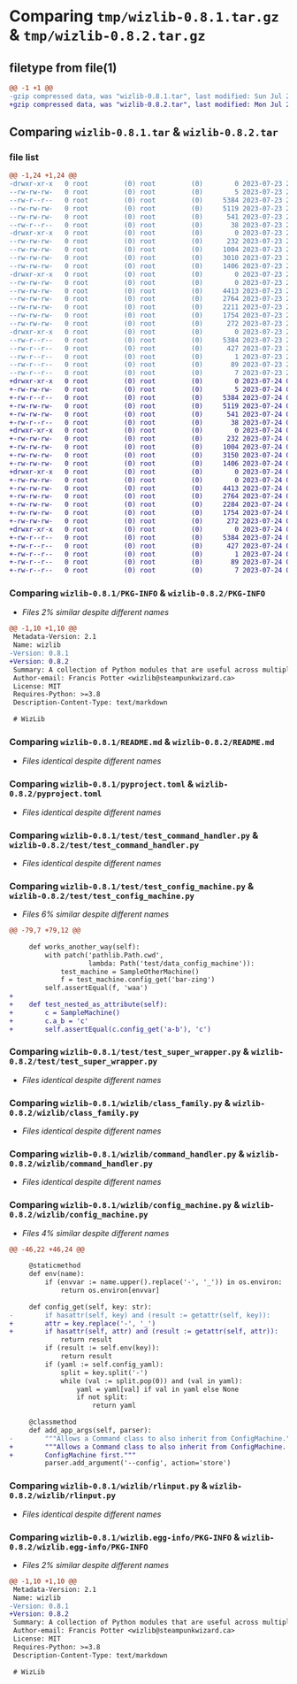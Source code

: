 # Comparing `tmp/wizlib-0.8.1.tar.gz` & `tmp/wizlib-0.8.2.tar.gz`

## filetype from file(1)

```diff
@@ -1 +1 @@
-gzip compressed data, was "wizlib-0.8.1.tar", last modified: Sun Jul 23 22:46:21 2023, max compression
+gzip compressed data, was "wizlib-0.8.2.tar", last modified: Mon Jul 24 03:44:08 2023, max compression
```

## Comparing `wizlib-0.8.1.tar` & `wizlib-0.8.2.tar`

### file list

```diff
@@ -1,24 +1,24 @@
-drwxr-xr-x   0 root         (0) root         (0)        0 2023-07-23 22:46:21.005479 wizlib-0.8.1/
--rw-rw-rw-   0 root         (0) root         (0)        5 2023-07-23 22:45:32.000000 wizlib-0.8.1/.version
--rw-r--r--   0 root         (0) root         (0)     5384 2023-07-23 22:46:21.005479 wizlib-0.8.1/PKG-INFO
--rw-rw-rw-   0 root         (0) root         (0)     5119 2023-07-23 22:46:12.000000 wizlib-0.8.1/README.md
--rw-rw-rw-   0 root         (0) root         (0)      541 2023-07-23 22:46:12.000000 wizlib-0.8.1/pyproject.toml
--rw-r--r--   0 root         (0) root         (0)       38 2023-07-23 22:46:21.005479 wizlib-0.8.1/setup.cfg
-drwxr-xr-x   0 root         (0) root         (0)        0 2023-07-23 22:46:21.002479 wizlib-0.8.1/test/
--rw-rw-rw-   0 root         (0) root         (0)      232 2023-07-23 22:46:12.000000 wizlib-0.8.1/test/test_class_family.py
--rw-rw-rw-   0 root         (0) root         (0)     1004 2023-07-23 22:46:12.000000 wizlib-0.8.1/test/test_command_handler.py
--rw-rw-rw-   0 root         (0) root         (0)     3010 2023-07-23 22:46:12.000000 wizlib-0.8.1/test/test_config_machine.py
--rw-rw-rw-   0 root         (0) root         (0)     1406 2023-07-23 22:46:12.000000 wizlib-0.8.1/test/test_super_wrapper.py
-drwxr-xr-x   0 root         (0) root         (0)        0 2023-07-23 22:46:21.003479 wizlib-0.8.1/wizlib/
--rw-rw-rw-   0 root         (0) root         (0)        0 2023-07-23 22:46:12.000000 wizlib-0.8.1/wizlib/__init__.py
--rw-rw-rw-   0 root         (0) root         (0)     4413 2023-07-23 22:46:12.000000 wizlib-0.8.1/wizlib/class_family.py
--rw-rw-rw-   0 root         (0) root         (0)     2764 2023-07-23 22:46:12.000000 wizlib-0.8.1/wizlib/command_handler.py
--rw-rw-rw-   0 root         (0) root         (0)     2211 2023-07-23 22:46:12.000000 wizlib-0.8.1/wizlib/config_machine.py
--rw-rw-rw-   0 root         (0) root         (0)     1754 2023-07-23 22:46:12.000000 wizlib-0.8.1/wizlib/rlinput.py
--rw-rw-rw-   0 root         (0) root         (0)      272 2023-07-23 22:46:12.000000 wizlib-0.8.1/wizlib/super_wrapper.py
-drwxr-xr-x   0 root         (0) root         (0)        0 2023-07-23 22:46:21.004479 wizlib-0.8.1/wizlib.egg-info/
--rw-r--r--   0 root         (0) root         (0)     5384 2023-07-23 22:46:20.000000 wizlib-0.8.1/wizlib.egg-info/PKG-INFO
--rw-r--r--   0 root         (0) root         (0)      427 2023-07-23 22:46:20.000000 wizlib-0.8.1/wizlib.egg-info/SOURCES.txt
--rw-r--r--   0 root         (0) root         (0)        1 2023-07-23 22:46:20.000000 wizlib-0.8.1/wizlib.egg-info/dependency_links.txt
--rw-r--r--   0 root         (0) root         (0)       89 2023-07-23 22:46:20.000000 wizlib-0.8.1/wizlib.egg-info/requires.txt
--rw-r--r--   0 root         (0) root         (0)        7 2023-07-23 22:46:20.000000 wizlib-0.8.1/wizlib.egg-info/top_level.txt
+drwxr-xr-x   0 root         (0) root         (0)        0 2023-07-24 03:44:08.594240 wizlib-0.8.2/
+-rw-rw-rw-   0 root         (0) root         (0)        5 2023-07-24 03:43:18.000000 wizlib-0.8.2/.version
+-rw-r--r--   0 root         (0) root         (0)     5384 2023-07-24 03:44:08.594240 wizlib-0.8.2/PKG-INFO
+-rw-rw-rw-   0 root         (0) root         (0)     5119 2023-07-24 03:43:59.000000 wizlib-0.8.2/README.md
+-rw-rw-rw-   0 root         (0) root         (0)      541 2023-07-24 03:43:59.000000 wizlib-0.8.2/pyproject.toml
+-rw-r--r--   0 root         (0) root         (0)       38 2023-07-24 03:44:08.594240 wizlib-0.8.2/setup.cfg
+drwxr-xr-x   0 root         (0) root         (0)        0 2023-07-24 03:44:08.591240 wizlib-0.8.2/test/
+-rw-rw-rw-   0 root         (0) root         (0)      232 2023-07-24 03:43:59.000000 wizlib-0.8.2/test/test_class_family.py
+-rw-rw-rw-   0 root         (0) root         (0)     1004 2023-07-24 03:43:59.000000 wizlib-0.8.2/test/test_command_handler.py
+-rw-rw-rw-   0 root         (0) root         (0)     3150 2023-07-24 03:43:59.000000 wizlib-0.8.2/test/test_config_machine.py
+-rw-rw-rw-   0 root         (0) root         (0)     1406 2023-07-24 03:43:59.000000 wizlib-0.8.2/test/test_super_wrapper.py
+drwxr-xr-x   0 root         (0) root         (0)        0 2023-07-24 03:44:08.592239 wizlib-0.8.2/wizlib/
+-rw-rw-rw-   0 root         (0) root         (0)        0 2023-07-24 03:43:59.000000 wizlib-0.8.2/wizlib/__init__.py
+-rw-rw-rw-   0 root         (0) root         (0)     4413 2023-07-24 03:43:59.000000 wizlib-0.8.2/wizlib/class_family.py
+-rw-rw-rw-   0 root         (0) root         (0)     2764 2023-07-24 03:43:59.000000 wizlib-0.8.2/wizlib/command_handler.py
+-rw-rw-rw-   0 root         (0) root         (0)     2284 2023-07-24 03:43:59.000000 wizlib-0.8.2/wizlib/config_machine.py
+-rw-rw-rw-   0 root         (0) root         (0)     1754 2023-07-24 03:43:59.000000 wizlib-0.8.2/wizlib/rlinput.py
+-rw-rw-rw-   0 root         (0) root         (0)      272 2023-07-24 03:43:59.000000 wizlib-0.8.2/wizlib/super_wrapper.py
+drwxr-xr-x   0 root         (0) root         (0)        0 2023-07-24 03:44:08.594240 wizlib-0.8.2/wizlib.egg-info/
+-rw-r--r--   0 root         (0) root         (0)     5384 2023-07-24 03:44:08.000000 wizlib-0.8.2/wizlib.egg-info/PKG-INFO
+-rw-r--r--   0 root         (0) root         (0)      427 2023-07-24 03:44:08.000000 wizlib-0.8.2/wizlib.egg-info/SOURCES.txt
+-rw-r--r--   0 root         (0) root         (0)        1 2023-07-24 03:44:08.000000 wizlib-0.8.2/wizlib.egg-info/dependency_links.txt
+-rw-r--r--   0 root         (0) root         (0)       89 2023-07-24 03:44:08.000000 wizlib-0.8.2/wizlib.egg-info/requires.txt
+-rw-r--r--   0 root         (0) root         (0)        7 2023-07-24 03:44:08.000000 wizlib-0.8.2/wizlib.egg-info/top_level.txt
```

### Comparing `wizlib-0.8.1/PKG-INFO` & `wizlib-0.8.2/PKG-INFO`

 * *Files 2% similar despite different names*

```diff
@@ -1,10 +1,10 @@
 Metadata-Version: 2.1
 Name: wizlib
-Version: 0.8.1
+Version: 0.8.2
 Summary: A collection of Python modules that are useful across multiple projects
 Author-email: Francis Potter <wizlib@steampunkwizard.ca>
 License: MIT
 Requires-Python: >=3.8
 Description-Content-Type: text/markdown
 
 # WizLib
```

### Comparing `wizlib-0.8.1/README.md` & `wizlib-0.8.2/README.md`

 * *Files identical despite different names*

### Comparing `wizlib-0.8.1/pyproject.toml` & `wizlib-0.8.2/pyproject.toml`

 * *Files identical despite different names*

### Comparing `wizlib-0.8.1/test/test_command_handler.py` & `wizlib-0.8.2/test/test_command_handler.py`

 * *Files identical despite different names*

### Comparing `wizlib-0.8.1/test/test_config_machine.py` & `wizlib-0.8.2/test/test_config_machine.py`

 * *Files 6% similar despite different names*

```diff
@@ -79,7 +79,12 @@
 
     def works_another_way(self):
         with patch('pathlib.Path.cwd',
                    lambda: Path('test/data_config_machine')):
             test_machine = SampleOtherMachine()
             f = test_machine.config_get('bar-zing')
         self.assertEqual(f, 'waa')
+
+    def test_nested_as_attribute(self):
+        c = SampleMachine()
+        c.a_b = 'c'
+        self.assertEqual(c.config_get('a-b'), 'c')
```

### Comparing `wizlib-0.8.1/test/test_super_wrapper.py` & `wizlib-0.8.2/test/test_super_wrapper.py`

 * *Files identical despite different names*

### Comparing `wizlib-0.8.1/wizlib/class_family.py` & `wizlib-0.8.2/wizlib/class_family.py`

 * *Files identical despite different names*

### Comparing `wizlib-0.8.1/wizlib/command_handler.py` & `wizlib-0.8.2/wizlib/command_handler.py`

 * *Files identical despite different names*

### Comparing `wizlib-0.8.1/wizlib/config_machine.py` & `wizlib-0.8.2/wizlib/config_machine.py`

 * *Files 4% similar despite different names*

```diff
@@ -46,22 +46,24 @@
 
     @staticmethod
     def env(name):
         if (envvar := name.upper().replace('-', '_')) in os.environ:
             return os.environ[envvar]
 
     def config_get(self, key: str):
-        if hasattr(self, key) and (result := getattr(self, key)):
+        attr = key.replace('-', '_')
+        if hasattr(self, attr) and (result := getattr(self, attr)):
             return result
         if (result := self.env(key)):
             return result
         if (yaml := self.config_yaml):
             split = key.split('-')
             while (val := split.pop(0)) and (val in yaml):
                 yaml = yaml[val] if val in yaml else None
                 if not split:
                     return yaml
 
     @classmethod
     def add_app_args(self, parser):
-        """Allows a Command class to also inherit from ConfigMachine."""
+        """Allows a Command class to also inherit from ConfigMachine. List
+        ConfigMachine first."""
         parser.add_argument('--config', action='store')
```

### Comparing `wizlib-0.8.1/wizlib/rlinput.py` & `wizlib-0.8.2/wizlib/rlinput.py`

 * *Files identical despite different names*

### Comparing `wizlib-0.8.1/wizlib.egg-info/PKG-INFO` & `wizlib-0.8.2/wizlib.egg-info/PKG-INFO`

 * *Files 2% similar despite different names*

```diff
@@ -1,10 +1,10 @@
 Metadata-Version: 2.1
 Name: wizlib
-Version: 0.8.1
+Version: 0.8.2
 Summary: A collection of Python modules that are useful across multiple projects
 Author-email: Francis Potter <wizlib@steampunkwizard.ca>
 License: MIT
 Requires-Python: >=3.8
 Description-Content-Type: text/markdown
 
 # WizLib
```

